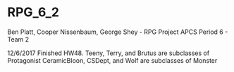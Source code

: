 # RPG_6_2
Ben Platt, Cooper Nissenbaum, George Shey - RPG Project APCS Period 6 - Team 2

12/6/2017 Finished HW48.
Teeny, Terry, and Brutus are subclasses of Protagonist
CeramicBloon, CSDept, and Wolf are subclasses of Monster
